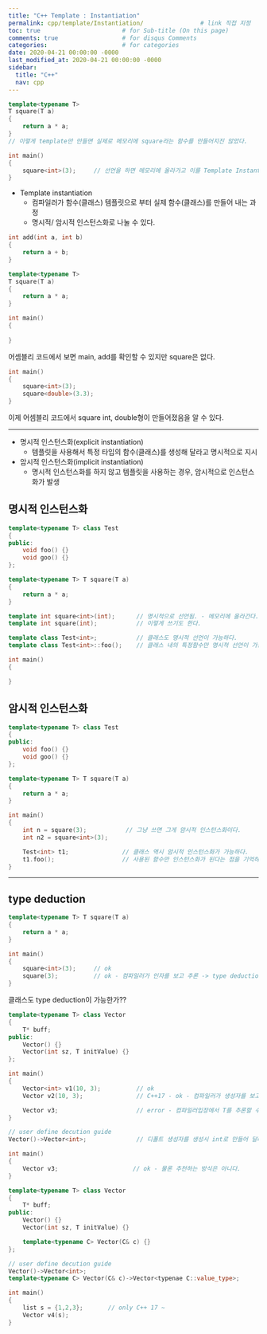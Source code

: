 ```yaml
---
title: "C++ Template : Instantiation"
permalink: cpp/template/Instantiation/                # link 직접 지정
toc: true                       # for Sub-title (On this page)
comments: true                  # for disqus Comments
categories:                     # for categories
date: 2020-04-21 00:00:00 -0000
last_modified_at: 2020-04-21 00:00:00 -0000
sidebar:
  title: "C++"
  nav: cpp
---
```


```cpp
template<typename T>
T square(T a)
{
    return a * a;
}
// 이렇게 template만 만들면 실제로 메모리에 square라는 함수를 만들어지진 않았다.

int main()
{
    square<int>(3);     // 선언을 하면 메모리에 올라가고 이를 Template Instantiation이라 한다.
}
```

* Template instantiation
    * 컴파일러가 함수(클래스) 템플릿으로 부터 실제 함수(클래스)를 만들어 내는 과정
    * 명시적/ 암시적 인스턴스화로 나눌 수 있다.

```cpp
int add(int a, int b)
{
    return a + b;
}

template<typename T>
T square(T a)
{
    return a * a;
}

int main()
{
    
}
```

어셈블리 코드에서 보면 main, add를 확인할 수 있지만 square은 없다.

```cpp
int main()
{   
    square<int>(3);
    square<double>(3.3);
}
```

이제 어셈블리 코드에서 square int, double형이 만들어졌음을 알 수 있다.

---

* 명시적 인스턴스화(explicit instantiation)
    * 템플릿을 사용해서 특정 타입의 함수(클래스)를 생성해 달라고 명시적으로 지시
* 암시적 인스턴스화(implicit instantiation)
    * 명시적 인스턴스화를 하지 않고 템플릿을 사용하는 경우, 암시적으로 인스턴스화가 발생

## 명시적 인스턴스화

```cpp
template<typename T> class Test
{
public:
    void foo() {}
    void goo() {}
};

template<typename T> T square(T a)
{
    return a * a;
}

template int square<int>(int);      // 명시적으로 선언됨. - 메모리에 올라간다.
template int square(int);           // 이렇게 쓰기도 한다.

template class Test<int>;           // 클래스도 명시적 선언이 가능하다.
template class Test<int>::foo();    // 클래스 내의 특정함수만 명시적 선언이 가능하다.

int main()
{

}
```

## 암시적 인스턴스화

```cpp
template<typename T> class Test
{
public:
    void foo() {}
    void goo() {}
};

template<typename T> T square(T a)
{
    return a * a;
}

int main()
{
    int n = square(3);           // 그냥 쓰면 그게 암시적 인스턴스화이다.
    int n2 = square<int>(3);        

    Test<int> t1;               // 클래스 역시 암시적 인스턴스화가 가능하다.
    t1.foo();                   // 사용된 함수만 인스턴스화가 된다는 점을 기억하자.
}
```

---

## type deduction

```cpp
template<typename T> T square(T a)
{
    return a * a;
}

int main()
{
    square<int>(3);     // ok
    square(3);          // ok - 컴파일러가 인자를 보고 추론 -> type deduction
}
```

클래스도 type deduction이 가능한가??

```cpp
template<typename T> class Vector
{
    T* buff;
public:
    Vector() {}
    Vector(int sz, T initValue) {}
};

int main()
{
    Vector<int> v1(10, 3);          // ok
    Vector v2(10, 3);               // C++17 - ok - 컴파일러가 생성자를 보고 추론

    Vector v3;                      // error - 컴파일러입장에서 T를 추론할 수 없다.
}
```

```cpp
// user define decution guide
Vector()->Vector<int>;              // 디폴트 생성자를 생성시 int로 만들어 달라

int main()
{
    Vector v3;                     // ok - 물론 추천하는 방식은 아니다.
}
```

```cpp
template<typename T> class Vector
{
    T* buff;
public:
    Vector() {}
    Vector(int sz, T initValue) {}

    template<typename C> Vector(C& c) {}
};

// user define decution guide
Vector()->Vector<int>;
template<typename C> Vector(C& c)->Vector<typenae C::value_type>;

int main()
{
    list s = {1,2,3};       // only C++ 17 ~
    Vector v4(s);       
}
```
